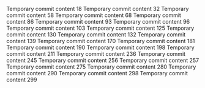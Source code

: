 Temporary commit content 18
Temporary commit content 32
Temporary commit content 58
Temporary commit content 68
Temporary commit content 86
Temporary commit content 93
Temporary commit content 96
Temporary commit content 103
Temporary commit content 125
Temporary commit content 130
Temporary commit content 132
Temporary commit content 139
Temporary commit content 170
Temporary commit content 181
Temporary commit content 190
Temporary commit content 198
Temporary commit content 211
Temporary commit content 236
Temporary commit content 245
Temporary commit content 256
Temporary commit content 257
Temporary commit content 275
Temporary commit content 280
Temporary commit content 290
Temporary commit content 298
Temporary commit content 299
